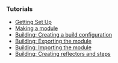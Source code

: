 ### Tutorials

* [Getting Set Up](GettingSetUp.md)
* [Making a module](FirstModule.md)
* [Building: Creating a build configuration](FirstBuild.md)
* [Building: Exporting the module](Exporting.md)
* [Building: Importing the module](Importing.md)
* [Building: Creating reflectors and steps](BuildSteps&Reflectors.md)

<!-- 1. Getting Set Up
2. Making a module
3. Building: Creating a build configuration
4. Building: Exporting the module
5. Building: Importing the module
6. Building: Creating steps and reflectors -->